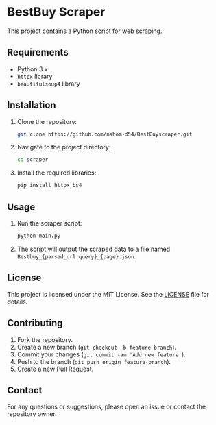 # BestBuy Scraper

This project contains a Python script for web scraping.

## Requirements

- Python 3.x
- `httpx` library
- `beautifulsoup4` library

## Installation

1. Clone the repository:
   ```sh
   git clone https://github.com/nahom-d54/BestBuyscraper.git
   ```
2. Navigate to the project directory:
   ```sh
   cd scraper
   ```
3. Install the required libraries:
   ```sh
   pip install httpx bs4
   ```

## Usage

1. Run the scraper script:

   ```sh
   python main.py
   ```

2. The script will output the scraped data to a file named `Bestbuy_{parsed_url.query}_{page}.json`.

## License

This project is licensed under the MIT License. See the [LICENSE](LICENSE) file for details.

## Contributing

1. Fork the repository.
2. Create a new branch (`git checkout -b feature-branch`).
3. Commit your changes (`git commit -am 'Add new feature'`).
4. Push to the branch (`git push origin feature-branch`).
5. Create a new Pull Request.

## Contact

For any questions or suggestions, please open an issue or contact the repository owner.
